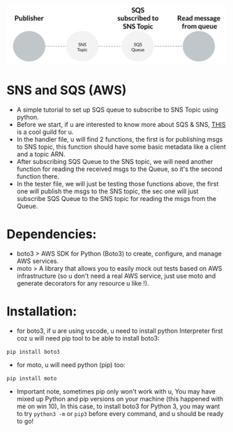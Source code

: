 ![Image](https://github.com/SheplX/SNS-SQS-AWS/blob/main/SNS%20-%20SQS.png)

# SNS and SQS (AWS)
- A simple tutorial to set up SQS queue to subscribe to SNS Topic using python.
- Before we start, if u are interested to know more about SQS & SNS, [THIS](https://www.beabetterdev.com/2021/08/08/aws-sns-vs-sqs-whats-the-difference/) is a cool guild for u.
- In the handler file, u will find 2 functions, the first is for publishing msgs to SNS topic, this function should have some basic metadata like a client and a topic ARN.
- After subscribing SQS Queue to the SNS topic, we will need another function for reading the received msgs to the Queue, so it's the second function there.
- In the tester file, we will just be testing those functions above, the first one will publish the msgs to the SNS topic, the sec one will just subscribe SQS Queue to the SNS topic for reading the msgs from the Queue.
# Dependencies:
- boto3 > AWS SDK for Python (Boto3) to create, configure, and manage AWS services.
- moto > A library that allows you to easily mock out tests based on AWS infrastructure (so u don't need a real AWS service, just use moto and generate decorators for any resource u like !).
# Installation:
- for boto3, if u are using vscode, u need to install python Interpreter first coz u will need pip tool to be able to install boto3:
```
pip install boto3
```
- for moto, u will need python (pip) too:
```
pip install moto
```
- Important note, sometimes pip only won't work with u, You may have mixed up Python and pip versions on your machine (this happened with me on win 10), In this case, to install boto3 for Python 3, you may want to try `python3 -m` or `pip3` before every command, and u should be ready to go!
